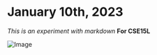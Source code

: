 # January 10th, 2023

*This is an experiment with markdown*
**For CSE15L**

![Image](https://media.tenor.com/d6e-Rvp97dEAAAAe/monkey-gangster-monkey.png)
